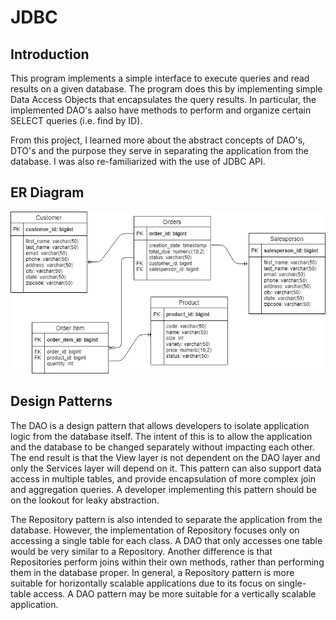 # JDBC  
## Introduction  
This program implements a simple interface to execute queries and read results on a given database. The program does this by implementing simple Data Access Objects that encapsulates the query results. In particular, the implemented DAO's aalso have methods to perform and organize certain SELECT queries (i.e. find by ID).  
  
From this project, I learned more about the abstract concepts of DAO's, DTO's and the purpose they serve in separating the application from the database. I was also re-familiarized with the use of JDBC API.  

## ER Diagram
![er_image](./assets/ER_Diagram.jpg)


## Design Patterns
The DAO is a design pattern that allows developers to isolate application logic from the database itself. The intent of this is to allow the application and the database to be changed separately without impacting each other. The end result is that the View layer is not dependent on the DAO layer and only the Services layer will depend on it. This pattern can also support data access in multiple tables, and provide encapsulation of more complex join and aggregation queries. A developer implementing this pattern should be on the lookout for leaky abstraction.  

The Repository pattern is also intended to separate the application from the database. However, the implementation of Repository focuses only on accessing a single table for each class. A DAO that only accesses one table would be very similar to a Repository. Another difference is that Repositories perform joins within their own methods, rather than performing them in the database proper. In general, a Repository pattern is more suitable for horizontally scalable applications due to its focus on single-table access. A DAO pattern may be more suitable for a vertically scalable application.
